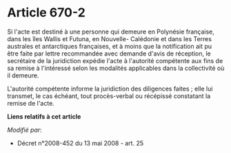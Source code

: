 # Article 670-2

Si l'acte est destiné à une personne qui demeure en Polynésie française, dans les îles Wallis et Futuna, en Nouvelle-
Calédonie et dans les Terres australes et antarctiques françaises, et à moins que la notification ait pu être faite par
lettre recommandée avec demande d'avis de réception, le secrétaire de la juridiction expédie l'acte à l'autorité compétente
aux fins de sa remise à l'intéressé selon les modalités applicables dans la collectivité où il demeure.

L'autorité compétente informe la juridiction des diligences faites ; elle lui transmet, le cas échéant, tout procès-verbal ou
récépissé constatant la remise de l'acte.

**Liens relatifs à cet article**

_Modifié par_:

  - Décret n°2008-452 du 13 mai 2008 - art. 25
